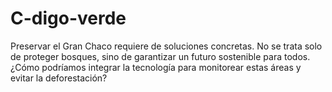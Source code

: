 # C-digo-verde
Preservar el Gran Chaco requiere de soluciones concretas. No se trata solo de proteger bosques, sino de garantizar un futuro sostenible para todos. ¿Cómo podríamos integrar la tecnología para monitorear estas áreas y evitar la deforestación?

